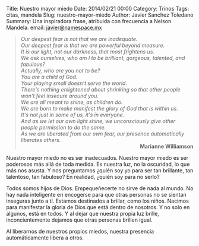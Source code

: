 Title: Nuestro mayor miedo
Date: 2014/02/21 00:00
Category: Trinos
Tags: citas, mandela
Slug: nuestro-mayor-miedo
Author: Javier Sanchez Toledano
Summary: Una inspiradora frase, atribuida con frecuencia a Nelson Mandela.
email: javier@namespace.mx

<blockquote>
<div><em>Our deepest fear is not that we are inadequate.<br clear="none" /> Our deepest fear is that we are powerful beyond measure.<br clear="none" /> It is our light, not our darkness, that most frightens us.<br clear="none" /> We ask ourselves, who am I to be brilliant, gorgeous, talented, and fabulous?<br clear="none" /> Actually, who are you not to be?<br clear="none" /></em></div>
<div></div>
<div><em>You are a child of God.<br clear="none" /> Your playing small doesn't serve the world.<br clear="none" /> There's nothing enlightened about shrinking so that other people won't feel insecure around you. </em></div>
<div></div>
<div><em>We are all meant to shine, as children do.<br clear="none" /> We are born to make manifest the glory of God that is within us.<br clear="none" /> It's not just in some of us, it's in everyone.<br clear="none" /> And as we let our own light shine, we unconsciously give other people permission to do the same. </em></div>
<div></div>
<div><em>As we are liberated from our own fear, our presence automatically liberates others.</em></div>
<div></div>
<div>
<div style="text-align: right;"><strong>Marianne Williamson</strong></div>
</div></blockquote>

>
Nuestro mayor miedo no es ser inadecuados. Nuestro mayor miedo es ser poderosos más allá de toda medida. Es nuestra luz, no la oscuridad, lo que más nos asusta. Y nos preguntamos ¿quién soy yo para ser tan brillante, tan talentoso, tan fabuloso? En realidad, ¿quién soy para no serlo?
>
Todos somos hijos de Dios. Empequeñecerte no sirve de nada al mundo. No hay nada inteligente en encogerse para que otras personas no se sientan inseguras junto a tí. Estamos destinados a brillar, como los niños. Nacimos para manifestar la gloria de Dios que está dentro de nosotros. Y no solo en algunos, está en todos. Y al dejar que nuestra propia luz brille, inconcientemente dejamos que otras personas brillen igual.

>
Al liberarnos de nuestros propios miedos, nuestra presencia automáticamente libera a otros.

